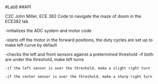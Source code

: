 #Lab8
##API

C2C John Miller, ECE 382
Code to navigate the maze of doom in the ECE382 lab
	
-initializes the ADC system and motor code

-starts off the motor in the forward positions, the duty cycles are set up to make left curve by default

-checks the left and front sensors against a pretermined threshold
	-if both are under the threshold, make left turns
	
	-if the left sensor is over the threshold, make a slight right turn
	
	-if the center sensor is over the threshold, make a sharp right turn